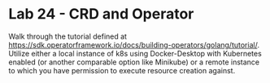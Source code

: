 # Lab 24 - CRD and Operator

Walk through the tutorial defined at https://sdk.operatorframework.io/docs/building-operators/golang/tutorial/. Utilize either a local instance of k8s using Docker-Desktop with Kubernetes enabled (or another comparable option like Minikube) or a remote instance to which you have permission to execute resource creation against.
